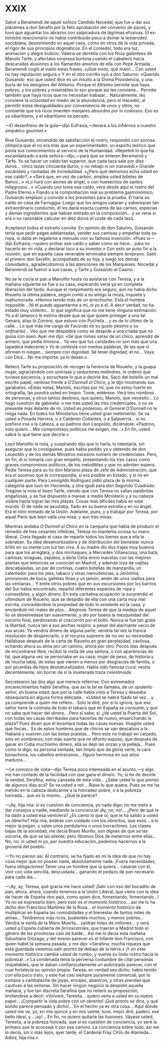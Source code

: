 # XXIX

Salvó a Beramendi de aquel sofoco Cándido Nocedal, que fue a dar sus plácemes
a don Serafín por la feliz aprobación del convenio de paces, y tuvo que
aguantar los abrazos con salpicadura de lágrimas efusivas. El ex-ministro
reaccionario no había contribuido poco a domar la testarudez socobiana,
desmintiendo en aquel caso, como en otros de la vida privada, el rigor de sus
principios dogmáticos. En el comedor, todo era luz, animación y alegre
bullicio. Valeria se derretía con los finos galanteos de Manolo Tarfe,
y afectaba sorpresa burlona cuando el caballero hacía descaradas alusiones
a los flamantes amoríos de ella con Pepe Armada... Beramendi cogió al vuelo
estas frases. «¡Qué tonto, qué malo!... Con usted no hay reputación segura.»
Y en el otro corrillo oyó a don Saturno: «Querido Guisando: eso que usted dice
es un insulto a la Divina Providencia, y una burla de los designios del
Altísimo. Porque el Altísimo permite que haya pobres, y los pobres y miserables
lo son porque así les conviene... Permite también que haya ricos que no
necesitan trabajar... Naturalmente, les conviene la ociosidad en medio de la
abundancia; pero el Hacedor, al permitir estas desigualdades por conveniencia
de unos y otros, no consiente que los ricos inventen manjares absurdos por lo
costosos. Eso es ya sibaritismo, y el sibaritismo es pecado.

—El desenfreno de la gula—dijo Eufrasia,—llevará a los infiernos a nuestro
simpático *gourmet.»*

Riva Guisando, encendido de satisfacción el rostro, respondió con sonrisa
olímpica que él no era más que un experimentador, un espíritu teórico que ponía
sus conocimientos al servicio de la Humanidad. «Repetiré lo que ha
escandalizado a esta señora—dijo,—para que se enteren Beramendi y Tarfe. Yo sé
hacer un caldo tan superior, que cada taza sale por diez duros... cinco tazas
cincuenta duros, y no rebajo ni un maravedí.» Grande escándalo y risotadas de
incredulidad. «¿Pero qué demonios echa usted en ese caldo?..» «Será que, en vez
de carbón, emplea usted billetes de Banco...» «Lo hará con alones de ángel,
o con huesecitos de santos milagrosos...» «Cuando uno tome ese caldo, verá
desde aquí el rostro del Padre Eterno.» Fiando a la comprobación real su
problema gastronómico, Guisando emplazó y convidó a los presentes para la
prueba. Él haría su caldo en casa de Farruggia. Luego que los amigos cataran
y saborearan tan extraordinario condumio, él les daría exacta cuenta de las
carnes, especias y demás ingredientes que habían entrado en la composición...
y se vería si era o no razonable calcular en diez duros el coste de cada taza.

Aceptaron todos el extraño convite. En opinión de don Saturno, Guisando tenía
que pedir pagas adelantadas, vender sus camisas y empeñar toda su ropa, si daba
en regalarse a menudo con su famosa invención. «Pues sí—dijo Eufrasia,—quiero
probar ese caldo y saber cómo se hace... para no hacerlo en mi vida, y declarar
loco a su inventor.» Con esto se puso fin a la reunión, que en aquella casa
venerable terminaba siempre temprano. Salió el primero don Serafín, acompañado
de su hija, y luego los demás convidados, agradecidísimos a las atenciones de
los Marqueses. Nocedal y Beramendi se fueron a sus casas, y Tarfe y Guisando al
Casino.

No se le cocía el pan a Manolito hasta no avistarse con Teresa, y a la mañana
siguiente se fue a su casa, esperando verla ya en completa liberación del
fardo. Aunque el rompimiento era seguro, aún no había dicho Risueño la última
palabra, según contó a su amigo la moza, inquieta y malhumorada.  «Hemos tenido
más de un arrechucho. Está el hombre imposible... Ni él puede aguantarme a mí,
ni yo a él. A decir verdad, no ha estado muy violento... lo que significa que
no me tiene ninguna estimación. Yo a él tampoco le estimo desde que sé que
quiere proteger a una tal Genara, alias *la Zorrera*, que estuvo con Pucheta...
y es de lo último de la calle... Lo que más me carga de Facundo es su gusto
pésimo y su ordinariez... Veo que me despedirá como se despide a una criada que
no guisa con aseo. Ayer me dijo: «Sé que tomas varas de un chico, aprendiz de
armero, que pedía limosna... Ya veo que tus caridades no son más que una
tapadera indecente.» Yo le contesté con medias palabras, de las que ni afirman
ni niegan... siempre con dignidad. Sé tener dignidad; él no... Vaya con Dios...
No me importa: ya lo deseo.»

Reiteró Tarfe su proposición de recoger la herencia de Risueño, y la guapa
mujer, agraciándole con sonrisas y seductores melindres, le ordenó que tuviese
paciencia, y escuchase lo que a decirle iba. Sacó del bolsillo un mal escrito
papel, sentose frente a *O'Donnell el Chico*, y le dijo mostrando sus
garabatos: «Estas notas, Manolo, escritas por mí, que no estoy fuerte en
ortografía, las pondrá usted en limpio. Tome, entérese. Verá tres nombres de
personas, y otros tantos destinos, que quiero, Manolo, que necesito... Lo hago
cuestión de gabinete: o me trae usted las tres credenciales, o no se presente
más delante de mí. Usted es poderoso; el General O'Donnell no le niega nada.
En todos los Ministerios tiene usted gran metimiento. Se va usted a Posada
Herrera, o a Calderón Collantes, o a Salaverría... si no prefiere irse a la
cabeza, a su padrino don Leopoldo, diciéndole: «Padrino, esto quiero... Mis
compromisos políticos me exigen, me...» En fin, usted sabrá lo que tiene que
decirle.»

Leyó Manolito la nota, y suspirando dijo que lo haría, lo intentaría, sin
asegurar que lo consiguiese, pues había pedido ya y obtenido de don Leopoldo
y de los demás Ministros excesivo número de credenciales. Pero, en fin, él lo
tomaría con gran empeño, presentando los tres casos como graves compromisos
políticos, de los ineludibles y que no admiten espera. Pedía Teresa para su tío
don Mariano plaza de Jefe de Administración, que era el ascenso que le
correspondía, si era posible en Estado, y si no en cualquier parte. Para
Leovigildo Rodríguez pidió plaza de la misma categoría que tuvo en Hacienda,
y otra igual para don Segundo Cuadrado. Tragose la nota el buen Tarfe, viendo
que con Teresa no valían palabritas engañosas, y se fue dispuesto a marear
a medio Ministerio y a su cabeza visible hasta lograr las tres plazas. Cosas
más difíciles había en este mundo. Él de nada se asustaba, fiado en su buena
estrella y en su ángel. Era el niño mimado de la Unión.  Adelante, pues,
y a trabajar por Teresa, por aquel París que bien valía una misa, y aun tres
misas.

Mientras andaba *O'Donnell el Chico* en la campaña que había de producir el
remedio de tres cesantes infelices, Teresa no mantenía ociosa su mano liberal.
Creía llegado el caso de repartir todos los bienes que a ella le sobraban. Su
idea desamortizadora y de distribución del bienestar nunca brilló en su mente
con luz tan viva. A su madre dio dos trajes muy buenos para que los arreglara,
y dos miriñaques; a Mercedes Villaescusa, una bata, camisas, enaguas, zapatos;
a doña Celia envió macetas con las mejores plantas que entonces se conocían en
Madrid, y además loza de vajillas descabaladas, un par de cortinas, cuatro
botellas de manzanilla, un calentador para los pies, tabaco y otras
menudencias; a Jerónima, provisiones de boca, galletas finas y un jamón, amén
de unos visillos para las ventanas...  Y entre otros pobres que en sus
excursiones por los barrios del Sur había encontrado, repartió diferentes
especies de ropa y comestibles, y algún dinero. En esta caritativa ocupación la
sorprendió el *ultimatum* de Risueño, que se despidió de ella con una carta muy
mal escrita, concediéndole la propiedad de todo lo existente en la casa,
y enviándole mil reales de *plus*...  Alegrose Teresa de que la madeja de aquel
lío se desenredase tan suavemente, y dio por buena la mezquindad del socorro
final, perdonando el coscorrón por el bollo. Nunca le fue tan grata la
libertad; nunca tan a sus anchas respiró, a pesar del alarmante vacío de sus
arcas. Ya vendría dinero de alguna parte; vendría tal vez la franca resolución
de despreciarlo, y el recurso supremo de no ver su necesidad. Hallábase después
de la carta de Risueño en gran perplejidad, cavilosa, echando ahora su alma por
un camino, ahora por otro. Pocos días después de encontrarse libre, recibió la
visita de una señora, o con apariencias de tal, que alguna vez se personaba en
su casa; mujer de peso, de historia y de mucha labia, de estas que vienen
a menos por desgracias de familia, o por picardías de hijos desnaturalizados.
Había sido famosa *cuca*; vestía decentemente, sin borrar de sí la inveterada
traza *celestinoide*.

Secretearon las dos algo que merece referirse. Con extremados encarecimientos
habló Serafina, que así la tal se llamaba, de un opulento señor, en buena edad,
que por la calle había visto a Teresa y deseaba obsequiarla en alguna forma
delicada... «Usted se habrá fijado tal vez... y ya comprende a quién me
refiero... Sólo le diré, por si lo ignora, que ese señor tiene la contrata de
todo el tabaco que en España se consume, y que no sabe qué hacer del dinero...
Pero sí sabe, sí. ¿Ve usted la Puerta del Sol, con todas las casas derribadas
para hacerlas de nuevo, ensanchando la plaza? Pues dicen que él levantará todas
las casas nuevas. Imagine usted qué fincas... Es de estos hombres que de chicos
se van descalzos a la Habana y vuelven con las botas puestas... Pero este no
trabajó en calzado, sino en sombreros, con más suerte que mi difunto esposo,
que después de ganar en Cuba muchísimo dinero, allá se dejó las onzas y la
pelleja... Pues como le digo, es persona sentada, tan limpio que da gloria
verle; la cara bonachona, los cabellos entrecanos... figura hermosa en sus años
maduros...

—Le conozco de vista—dijo Teresa poco interesada en el asunto,—y algo me han
contado de la facilidad con que gana el dinero. Yo, si he de decirle la verdad,
Serafina, estoy cansada de esta vida... ¿Sabe usted lo que pienso de algunos
días acá? Se va usted a reír... Ríase lo que quiera. Pues se me ha metido en la
cabeza dedicarme a la honradez pobre, o a la pobreza honrada... que es lo
mismo... ¿Qué le parece?

—¡Ay, hija mía: si es cuestión de conciencia, yo nada digo; no me meto a dar
consejos a nadie, mediando la conciencia! ¡Ay, no, no!... ¿Pero de qué le ha
dado a usted esa ventolera? ¿Es cierto lo que oí, que le ha salido a usted un
obrerito? Hija mía, ándese con cuidado con los obreritos, que esos... a lo
mejor la pegan, y salen unos perdularios o unos borrachines. Las clases bajas
de la sociedad, me decía Bravo Murillo, son dignas de que se las socorra, de
que se las aliente; pero líbrenos Dios de meternos entre ellas... No, no: ni
usted ni yo, por nuestra educación, podemos hacernos a la grosería del pueblo.

—Yo no pienso así. Al contrario, se ha fijado en mí la idea de que no hay cosa
mejor que no poseer nada, absolutamente nada. ¡Fuera necesidades, fuera
obligaciones! Tener una un hombre que la quiera... casarse con él, vivir con
vida sencilla, descuidada... ganando el pedazo de pan necesario para cada
día...

—¡Ay, ay, Teresa, qué gracia me hace usted! ¡Salir con eso del bocadito de pan,
ahora, ahora, cuando tenemos a la Unión Liberal, que viene con la idea de hacer
de España otro país, como quien dice, fomentando, fomentando...! Yo no sé
expresarlo bien; pero *este es el momento histórico*... así me lo ha dicho don
Francisco Martínez de la Rosa... *el momento histórico* de multiplicar en
España las comodidades y el bienestar de tantos miles de almas... Tendremos más
ricos, pudientes muchos, y menos pobres... Vendrá la venta de la Mano Muerta...
saldrán miles de millones... y verá usted a España cubierta de
*ferroscarriles*, que traerán a Madrid todo el género de las provincias casi de
balde... Así me lo decía esta mañana Salustiano Olózaga, y del mismo parecer es
el Infante don Francisco, con quien hablé la semana pasada, y me dijo:
«Serafina, mucha riqueza que está guardada veremos salir pronto de debajo de la
tierra.» ¡Y *en este momento histórico* cambia usted de rumbo, y vuelve su
lindo rostro hacia la pobreza!...» La condenada tenía la perversa costumbre de
citar personas respetables, que le daban confianzudamente un autorizado
parecer, con el cual fortalecía su opinión propia. Teresa, en verdad sea dicho,
había tenido con ella poco trato, y este fue casi siempre puramente comercial,
por la compra o cambalache de joyas, encajes, abanicos, y otras prendas que
cautivan a las señoras. Sin hacer ningún negocio la despidió aquella mañana,
y fue tan discreta Serafina que no reiteró su proposición, limitándose a decir:
«Volveré, Teresita...  quiero verla a usted en su nuevo papel... ¡Compartir la
vida pobre con un obrerito! ¡Qué pronto se dice, y qué bonito parece pensado
y dicho!... En el hecho ya es otra cosa... Aquí donde usted me ve, yo, en mis
quince y en mis veinte, tuve, mejor diré, padecí, ese bello ideal, y... ¡ay!...
En fin, no quiero quitarle las ilusiones. Váyase usted, Teresita, a la pobreza
honrada, que si es cuestión de conciencia, yo seré la primera que le aconseje
ir por ese camino.  La conciencia sobre todo: así me lo decía, sin ir más
lejos, ayer tarde, el Cardenal Fray Cirilo de Alameda... Adiós, hija mía.»
